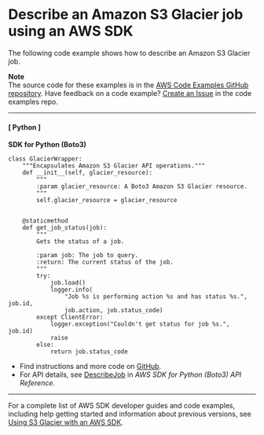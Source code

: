 # Describe an Amazon S3 Glacier job using an AWS SDK<a name="example_glacier_DescribeJob_section"></a>

The following code example shows how to describe an Amazon S3 Glacier job\.

**Note**  
The source code for these examples is in the [AWS Code Examples GitHub repository](https://github.com/awsdocs/aws-doc-sdk-examples)\. Have feedback on a code example? [Create an Issue](https://github.com/awsdocs/aws-doc-sdk-examples/issues/new/choose) in the code examples repo\. 

------
#### [ Python ]

**SDK for Python \(Boto3\)**  
  

```
class GlacierWrapper:
    """Encapsulates Amazon S3 Glacier API operations."""
    def __init__(self, glacier_resource):
        """
        :param glacier_resource: A Boto3 Amazon S3 Glacier resource.
        """
        self.glacier_resource = glacier_resource


    @staticmethod
    def get_job_status(job):
        """
        Gets the status of a job.

        :param job: The job to query.
        :return: The current status of the job.
        """
        try:
            job.load()
            logger.info(
                "Job %s is performing action %s and has status %s.", job.id,
                job.action, job.status_code)
        except ClientError:
            logger.exception("Couldn't get status for job %s.", job.id)
            raise
        else:
            return job.status_code
```
+  Find instructions and more code on [GitHub](https://github.com/awsdocs/aws-doc-sdk-examples/tree/main/python/example_code/glacier#code-examples)\. 
+  For API details, see [DescribeJob](https://docs.aws.amazon.com/goto/boto3/glacier-2012-06-01/DescribeJob) in *AWS SDK for Python \(Boto3\) API Reference*\. 

------

For a complete list of AWS SDK developer guides and code examples, including help getting started and information about previous versions, see [Using S3 Glacier with an AWS SDK](sdk-general-information-section.md)\.